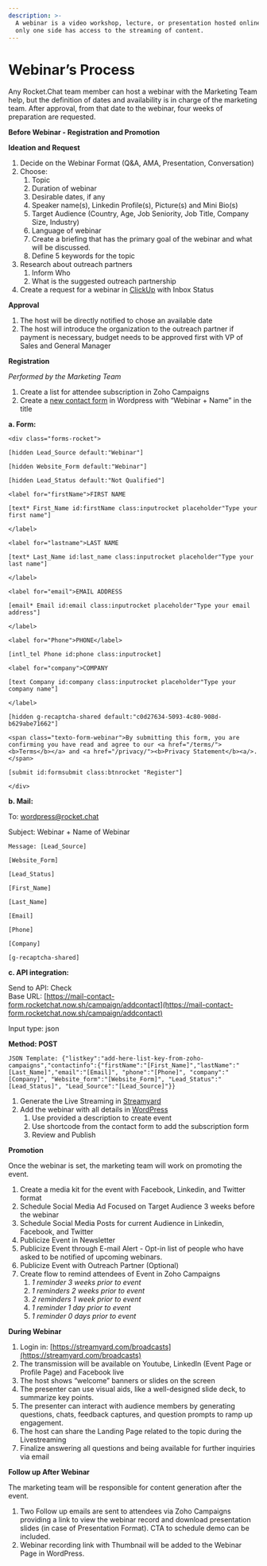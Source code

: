 ```yaml
---
description: >-
  A webinar is a video workshop, lecture, or presentation hosted online where
  only one side has access to the streaming of content.
---
```


# Webinar’s Process

Any Rocket.Chat team member can host a webinar with the Marketing Team help, but the definition of dates and availability is in charge of the marketing team. After approval, from that date to the webinar, four weeks of preparation are requested.

**Before Webinar - Registration and Promotion**

**Ideation and Request**

1. Decide on the Webinar Format \(Q&A, AMA, Presentation, Conversation\)
2. Choose:
   1. Topic
   2. Duration of webinar
   3. Desirable dates, if any
   4. Speaker name\(s\), Linkedin Profile\(s\), Picture\(s\) and Mini Bio\(s\)
   5. Target Audience \(Country, Age, Job Seniority, Job Title, Company Size, Industry\)
   6. Language of webinar
   7. Create a briefing that has the primary goal of the webinar and what will be discussed.
   8. Define 5 keywords for the topic
3. Research about outreach partners
   1. Inform Who
   2. What is the suggested outreach partnership
4. Create a request for a webinar in [ClickUp](https://app.clickup.com/4207297/v/l/6-31347054-1?pr=3057758) with Inbox Status

**Approval**

1. The host will be directly notified to chose an available date
2. The host will introduce the organization to the outreach partner if payment is necessary, budget needs to be approved first with VP of Sales and General Manager

**Registration**

_Performed by the Marketing Team_

1. Create a list for attendee subscription in Zoho Campaigns
2. Create a [new contact form](https://rocket.chat/wp-admin/admin.php?page=wpcf7%5D) in Wordpress with “Webinar + Name” in the title

**a. Form:**

`<div class="forms-rocket">`

 `[hidden Lead_Source default:"Webinar"]`

 `[hidden Website_Form default:"Webinar"]`

 `[hidden Lead_Status default:"Not Qualified"]`

 `<label for="firstName">FIRST NAME`

 `[text* First_Name id:firstName class:inputrocket placeholder"Type your first name"]`

 `</label>`

 `<label for="lastname">LAST NAME`

 `[text* Last_Name id:last_name class:inputrocket placeholder"Type your last name"]`

 `</label>`

 `<label for="email">EMAIL ADDRESS`

 `[email* Email id:email class:inputrocket placeholder"Type your email address"]`

 `</label>`

 `<label for="Phone">PHONE</label>`

 `[intl_tel Phone id:phone class:inputrocket]`

 `<label for="company">COMPANY`

 `[text Company id:company class:inputrocket placeholder"Type your company name"]`

 `</label>`

 `[hidden g-recaptcha-shared default:"c0d27634-5093-4c80-908d-b629abe71662"]`

`<span class="texto-form-webinar">By submitting this form, you are confirming you have read and agree to our <a href="/terms/"><b>Terms</b></a> and <a href="/privacy/"><b>Privacy Statement</b><a/>.</span>`

 `[submit id:formsubmit class:btnrocket "Register"]`

`</div>`

**b. Mail:**

To: wordpress@rocket.chat

Subject: Webinar + Name of Webinar

`Message: [Lead_Source]`

`[Website_Form]`

`[Lead_Status]`

`[First_Name]`

`[Last_Name]`

`[Email]`

`[Phone]`

`[Company]`

`[g-recaptcha-shared]`

**c. API integration:**

Send to API: Check  
Base URL: [https://mail-contact-form.rocketchat.now.sh/campaign/addcontact](https://mail-contact-form.rocketchat.now.sh/campaign/addcontact)

Input type: json

**Method: POST**

`JSON Template: {"listkey":"add-here-list-key-from-zoho-campaigns","contactinfo":{"firstName":"[First_Name]","lastName":"[Last_Name]","email":"[Email]", "phone":"[Phone]", "company":"[Company]", "Website_form":"[Website_Form]", "Lead_Status":"[Lead_Status]", "Lead_Source":"[Lead_Source]"}}`

1. Generate the Live Streaming in [Streamyard](https://streamyard.com/)
2. Add the webinar with all details in [WordPress](https://rocket.chat/wp-admin/edit.php?post_type=webinar_category)
   1. Use provided a description to create event
   2. Use shortcode from the contact form to add the subscription form
   3. Review and Publish

**Promotion**

Once the webinar is set, the marketing team will work on promoting the event.

1. Create a media kit for the event with Facebook, Linkedin, and Twitter format
2. Schedule Social Media Ad Focused on Target Audience 3 weeks before the webinar
3. Schedule Social Media Posts for current Audience in Linkedin, Facebook, and Twitter
4. Publicize Event in Newsletter
5. Publicize Event through E-mail Alert - Opt-in list of people who have asked to be notified of upcoming webinars.
6. Publicize Event with Outreach Partner \(Optional\)
7. Create flow to remind attendees of Event in Zoho Campaigns
   1. _1 reminder 3 weeks prior to event_
   2. _1 reminders 2 weeks prior to event_
   3. _2 reminders 1 week prior to event_
   4. _1 reminder 1 day prior to event_
   5. _1 reminder 0 days prior to event_

**During Webinar**

1. Login in: [https://streamyard.com/broadcasts](https://streamyard.com/broadcasts)
2. The transmission will be available on Youtube, LinkedIn \(Event Page or Profile Page\) and Facebook live
3. The host shows “welcome” banners or slides on the screen
4. The presenter can use visual aids, like a well-designed slide deck, to summarize key points.
5. The presenter can interact with audience members by generating questions, chats, feedback captures, and question prompts to ramp up engagement.
6. The host can share the Landing Page related to the topic during the Livestreaming
7. Finalize answering all questions and being available for further inquiries via email

**Follow up After Webinar**

The marketing team will be responsible for content generation after the event.

1. Two Follow up emails are sent to attendees via Zoho Campaigns providing a link to view the webinar record and download presentation slides \(in case of Presentation Format\). CTA to schedule demo can be included.
2. Webinar recording link with Thumbnail will be added to the Webinar Page in WordPress.

